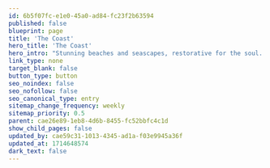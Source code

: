 ```yaml
---
id: 6b5f07fc-e1e0-45a0-ad84-fc23f2b63594
published: false
blueprint: page
title: 'The Coast'
hero_title: 'The Coast'
hero_intro: "Stunning beaches and seascapes, restorative for the soul. We can't seperate our coast from our rivers, interconnected from source to sea."
link_type: none
target_blank: false
button_type: button
seo_noindex: false
seo_nofollow: false
seo_canonical_type: entry
sitemap_change_frequency: weekly
sitemap_priority: 0.5
parent: cae26e89-1eb8-4d6b-8455-fc52bbfc4c1d
show_child_pages: false
updated_by: cae59c31-1013-4345-ad1a-f03e9945a36f
updated_at: 1714648574
dark_text: false
---
```

